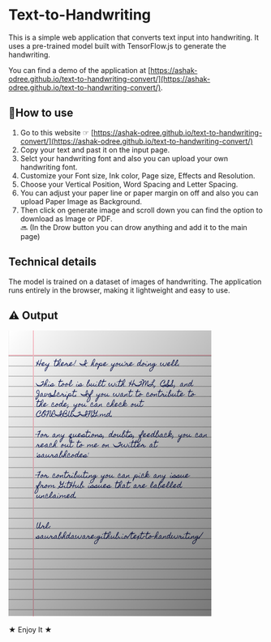 # Text-to-Handwriting

This is a simple web application that converts text input into handwriting. It uses a pre-trained model built with TensorFlow.js to generate the handwriting.

You can find a demo of the application at [https://ashak-odree.github.io/text-to-handwriting-convert/](https://ashak-odree.github.io/text-to-handwriting-convert/).

## 📌How to use
1. Go to this website ☞ [https://ashak-odree.github.io/text-to-handwriting-convert/](https://ashak-odree.github.io/text-to-handwriting-convert/)
2. Copy your text and past it on the input page.
3. Selct your handwriting font and also you can upload your own handwriting font.
4. Customize your Font size, Ink color, Page size, Effects and Resolution.
5. Choose your Vertical Position, Word Spacing and Letter Spacing.
6. You can adjust your paper line or paper margin on off and also you can upload Paper Image as Background.
7. Then click on generate image and scroll down you can find the option to download as Image or PDF.<br>
🔜 (In the Drow button you can drow anything and add it to the main page)

## Technical details

The model is trained on a dataset of images of handwriting. The application runs entirely in the browser, making it lightweight and easy to use.

## ⚠️ Output

<img width="400" alt="Sample image of output" src="sample.jpeg" />



★ Enjoy It ★
